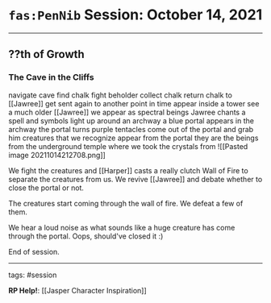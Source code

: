 # `fas:PenNib` Session: October 14, 2021
---

## ??th of Growth

### The Cave in the Cliffs
navigate cave
find chalk
fight beholder
collect chalk
return chalk to [[Jawree]]
get sent again to another point in time
appear inside a tower
see a much older [[Jawree]]
we appear as spectral beings
Jawree chants a spell and symbols light up around an archway
a blue portal appears in the archway
the portal turns purple
tentacles come out of the portal and grab him
creatures that we recognize appear from the portal
they are the beings from the underground temple where we took the crystals from
![[Pasted image 20211014212708.png]]

We fight the creatures and [[Harper]] casts a really clutch Wall of Fire to separate the creatures from us. We revive [[Jawree]] and debate whether to close the portal or not. 

The creatures start coming through the wall of fire. We defeat a few of them.

We hear a loud noise as what sounds like a huge creature has come through the portal. Oops, should've closed it :)

End of session.


---

tags: #session

**RP Help!**: [[Jasper Character Inspiration]]